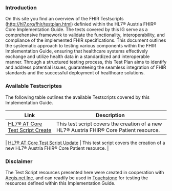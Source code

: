 ### Introduction
On this site you find an overview of the FHIR Testscripts (http://hl7.org/fhir/testplan.html) definied within the HL7® Austria FHIR® Core Implementation Guide. The tests covered by this IG serve as a comprehensive framework to validate the functionality, interoperability, and compliance of the implemented FHIR specifications. This document outlines the systematic approach to testing various components within the FHIR Implementation Guide, ensuring that healthcare systems effectively exchange and utilize health data in a standardized and interoperable manner. Through a structured testing process, this Test Plan aims to identify and address potential issues, guaranteeing the seamless integration of FHIR standards and the successful deployment of healthcare solutions.

### Available Testscriptes
The following table outlines the available Testscripts covered by this Implementation Guide. 

|  Link |  Description |
|---|---|
|  [HL7® AT Core Test Script Create](TestScript-testscript-patient-create-at-core.html)  |  This test script covers the creation of a new HL7® Austria FHIR® Core Patient resource.  |

|  [HL7® AT Core Test Script Update](TestScript-testscript-patient-update-at-core.html)  |  This test script covers the creation of a new HL7® Austria FHIR® Core Patient resource.  |

### Disclaimer
The Test Script resources presented here were created in cooperation with [Aegis.net Inc.](https://www.aegis.net/) and can readily be used in [Touchstone](https://touchstone.com/) for testing the resources defined within this Implementation Guide.